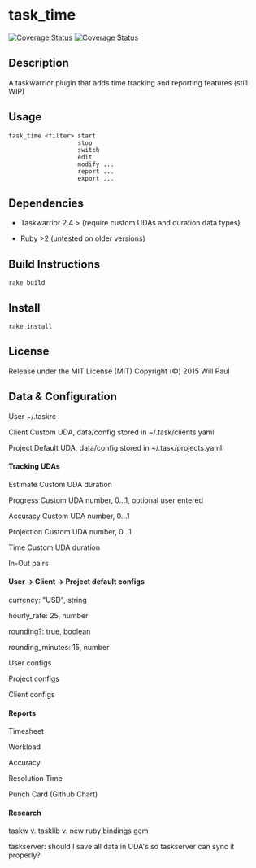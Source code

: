 # task_time

[![Coverage Status](https://travis-ci.org/dropofwill/task_time.svg?branch=master)](https://travis-ci.org/dropofwill/rtasklib) [![Coverage Status](https://coveralls.io/repos/dropofwill/task_time/badge.svg)](https://coveralls.io/r/dropofwill/task_time)


## Description

A taskwarrior plugin that adds time tracking and reporting features (still WIP)



## Usage

```
task_time <filter> start
                   stop
                   switch
                   edit
                   modify ...
                   report ...
                   export ...
```


## Dependencies

* Taskwarrior 2.4 > (require custom UDAs and duration data types)

* Ruby >2 (untested on older versions)


## Build Instructions

```
rake build
```


## Install

```
rake install
```


## License

Release under the MIT License (MIT) Copyright (&copy;) 2015 Will Paul


## Data & Configuration

User      ~/.taskrc

Client    Custom UDA, data/config stored in ~/.task/clients.yaml

Project   Default UDA, data/config stored in ~/.task/projects.yaml


#### Tracking UDAs

Estimate    Custom UDA  duration

Progress    Custom UDA  number, 0...1, optional user entered

Accuracy    Custom UDA  number, 0...1

Projection  Custom UDA  number, 0...1

Time        Custom UDA  duration

In-Out pairs


#### User -> Client -> Project default configs

currency: "USD",      string

hourly_rate: 25,      number

rounding?: true,      boolean

rounding_minutes: 15, number


User configs


Project configs


Client configs


#### Reports

Timesheet

Workload

Accuracy

Resolution Time

Punch Card (Github Chart)


#### Research

taskw v. tasklib v. new ruby bindings gem

taskserver: should I save all data in UDA's so taskserver can sync it properly?
